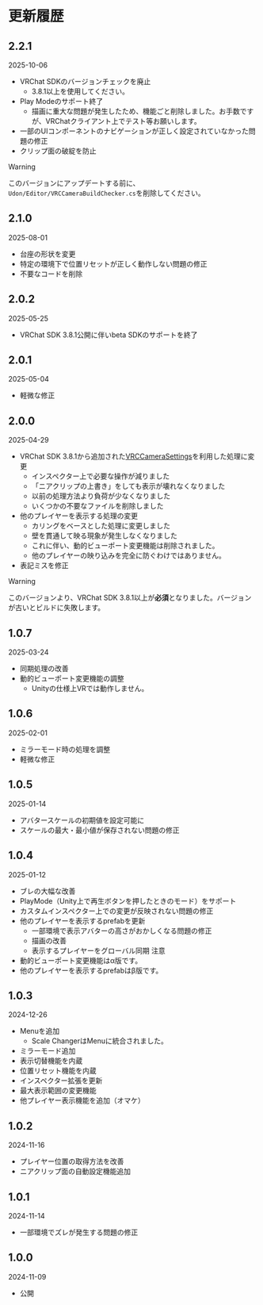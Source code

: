 # 更新履歴

## 2.2.1
2025-10-06
- VRChat SDKのバージョンチェックを廃止
  - 3.8.1以上を使用してください。
- Play Modeのサポート終了
  - 描画に重大な問題が発生したため、機能ごと削除しました。お手数ですが、VRChatクライアント上でテスト等お願いします。
- 一部のUIコンポーネントのナビゲーションが正しく設定されていなかった問題の修正
- クリップ面の破綻を防止
> [!WARNING]
> このバージョンにアップデートする前に、`Udon/Editor/VRCCameraBuildChecker.cs`を削除してください。

## 2.1.0
2025-08-01
- 台座の形状を変更
- 特定の環境下で位置リセットが正しく動作しない問題の修正
- 不要なコードを削除

## 2.0.2
2025-05-25
- VRChat SDK 3.8.1公開に伴いbeta SDKのサポートを終了

## 2.0.1  
2025-05-04
- 軽微な修正

## 2.0.0  
2025-04-29
- VRChat SDK 3.8.1から追加された[VRCCameraSettings](https://vrc-beta-docs.netlify.app/worlds/udon/vrc-graphics/vrc-camera-settings/)を利用した処理に変更
  - インスペクター上で必要な操作が減りました
  - 「ニアクリップの上書き」をしても表示が壊れなくなりました
  - 以前の処理方法より負荷が少なくなりました
  - いくつかの不要なファイルを削除しました
- 他のプレイヤーを表示する処理の変更
  - カリングをベースとした処理に変更しました
  - 壁を貫通して映る現象が発生しなくなりました
  - これに伴い、動的ビューポート変更機能は削除されました。
  - 他のプレイヤーの映り込みを完全に防ぐわけではありません。
- 表記ミスを修正
> [!WARNING]
> このバージョンより、VRChat SDK 3.8.1以上が**必須**となりました。バージョンが古いとビルドに失敗します。

## 1.0.7  
2025-03-24
- 同期処理の改善
- 動的ビューポート変更機能の調整
  - Unityの仕様上VRでは動作しません。

## 1.0.6  
2025-02-01
- ミラーモード時の処理を調整
- 軽微な修正

## 1.0.5  
2025-01-14
- アバタースケールの初期値を設定可能に
- スケールの最大・最小値が保存されない問題の修正

## 1.0.4  
2025-01-12
- ブレの大幅な改善
- PlayMode（Unity上で再生ボタンを押したときのモード）をサポート
- カスタムインスペクター上での変更が反映されない問題の修正
- 他のプレイヤーを表示するprefabを更新
  - 一部環境で表示アバターの高さがおかしくなる問題の修正
  - 描画の改善
  - 表示するプレイヤーをグローバル同期
注意
- 動的ビューポート変更機能はα版です。
- 他のプレイヤーを表示するprefabはβ版です。

## 1.0.3  
2024-12-26
- Menuを追加
  - Scale ChangerはMenuに統合されました。
- ミラーモード追加
- 表示切替機能を内蔵
- 位置リセット機能を内蔵
- インスペクター拡張を更新
- 最大表示範囲の変更機能
- 他プレイヤー表示機能を追加（オマケ）

## 1.0.2  
2024-11-16
- プレイヤー位置の取得方法を改善
- ニアクリップ面の自動設定機能追加

## 1.0.1  
2024-11-14
- 一部環境でズレが発生する問題の修正

## 1.0.0  
2024-11-09
- 公開
